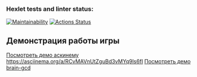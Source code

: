### Hexlet tests and linter status:
[![Maintainability](https://api.codeclimate.com/v1/badges/529454bb5f88ad184ea6/maintainability)](https://codeclimate.com/github/Natabula/frontend-project-44/maintainability)
[![Actions Status](https://github.com/Natabula/frontend-project-44/actions/workflows/hexlet-check.yml/badge.svg)](https://github.com/Natabula/frontend-project-44/actions)
## Демонстрация работы игры

[Посмотреть демо аскинему](https://asciinema.org/a/SUZM0ttVQePpJJmLjgE1vghs5)
https://asciinema.org/a/RCvMAVnUtZguBd3vMYq9ls6fI
[Посмотреть демо brain-gcd](https://asciinema.org/a/h2POsp9kfvAgNsM4SUzNqBA6z)